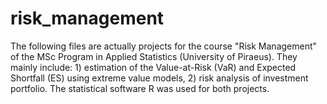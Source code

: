 # risk_management
The following files are actually projects for the course "Risk Management" of the MSc Program in Applied Statistics (University of Piraeus). They mainly include: 1) estimation of the Value-at-Risk (VaR) and Expected Shortfall (ES) using extreme value models, 2) risk analysis of investment portfolio. The statistical software R was used for both projects.
